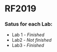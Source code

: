 # RF2019

### Satus for each Lab:

 - Lab 1 - *Finished*
 - Lab2 - *Not finished*
 - Lab3 - *Finished*

